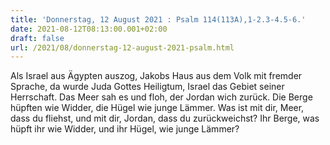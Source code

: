 ```yaml
---
title: 'Donnerstag, 12 August 2021 : Psalm 114(113A),1-2.3-4.5-6.'
date: 2021-08-12T08:13:00.001+02:00
draft: false
url: /2021/08/donnerstag-12-august-2021-psalm.html
---
```


Als Israel aus Ägypten auszog, Jakobs Haus aus dem Volk mit fremder Sprache, da wurde Juda Gottes Heiligtum, Israel das Gebiet seiner Herrschaft. Das Meer sah es und floh, der Jordan wich zurück. Die Berge hüpften wie Widder, die Hügel wie junge Lämmer. Was ist mit dir, Meer, dass du fliehst, und mit dir, Jordan, dass du zurückweichst? Ihr Berge, was hüpft ihr wie Widder, und ihr Hügel, wie junge Lämmer?